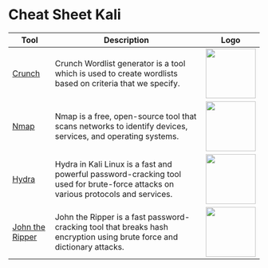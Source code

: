 # Cheat Sheet Kali

| Tool | Description   | Logo |
| ---- | ------------- | ----- |
| [Crunch](./tools/crunch.md) |Crunch Wordlist generator is a tool which is used to create wordlists based on criteria that we specify.| <img src="https://github.com/user-attachments/assets/2269c259-8159-4ae1-b5f3-7f9f48188d1b" width="100"/> |
| [Nmap](./tools/nmap.md) | Nmap is a free, open-source tool that scans networks to identify devices, services, and operating systems.| <img src="https://github.com/user-attachments/assets/92763e55-2b24-4fe6-960a-fdc501a994ac" width="100"/> |
| [Hydra](./tools/hydra.md) | Hydra in Kali Linux is a fast and powerful password-cracking tool used for brute-force attacks on various protocols and services.  | <img src="https://github.com/user-attachments/assets/660e5449-8bc5-4139-b825-2fee93276458" width="100"/> |
| [John the Ripper](./tools/john.md) | John the Ripper is a fast password-cracking tool that breaks hash encryption using brute force and dictionary attacks.  | <img src="https://github.com/user-attachments/assets/b1151875-6efa-470e-8078-5e009e17f3ba" width="100"/> |



